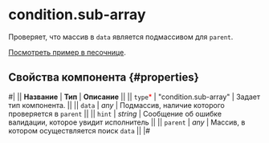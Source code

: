 # condition.sub-array

Проверяет, что массив в `data` является подмассивом для `parent`.

[Посмотреть пример в песочнице](https://clck.ru/T9a4k).

## Свойства компонента {#properties}

#|
|| **Название** | **Тип** | **Описание** ||
|| `type`<span style="color: red">\*</span> | "condition.sub-array" | Задает тип компонента. ||
|| `data` | _any_ | Подмассив, наличие которого проверяется в `parent` ||
|| `hint` | _string_ | Сообщение об ошибке валидации, которое увидит исполнитель ||
|| `parent` | _any_ | Массив, в котором осуществляется поиск `data` ||
|#
